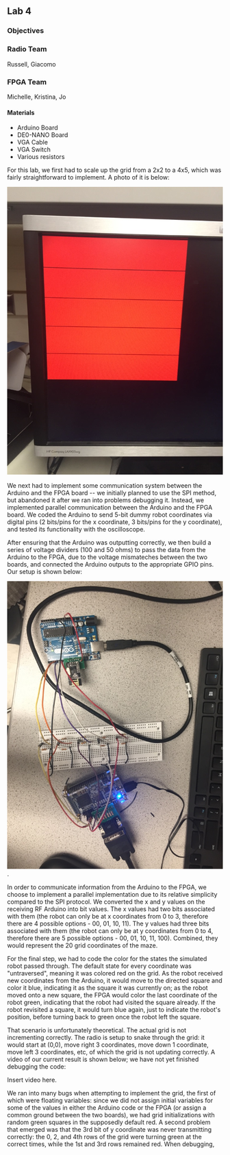 ## Lab 4

### Objectives

### Radio Team
Russell, Giacomo

### FPGA Team
Michelle, Kristina, Jo

#### Materials
* Arduino Board
* DE0-NANO Board 
* VGA Cable
* VGA Switch
* Various resistors

For this lab, we first had to scale up the grid from a 2x2 to a 4x5, which was fairly straightforward to implement. A photo of it is below:

![4by5](./images/4by5.jpeg)

We next had to implement some communication system between the Arduino and the FPGA board -- we initially planned to use the SPI method, but abandoned it after we ran into problems debugging it. Instead, we implemented parallel communication between the Arduino and the FPGA board. We coded the Arduino to send 5-bit dummy robot coordinates via digital pins (2 bits/pins for the x coordinate, 3 bits/pins for the y coordinate), and tested its functionality with the oscilloscope.

After ensuring that the Arduino was outputting correctly, we then build a series of voltage dividers (100 and 50 ohms) to pass the data from the Arduino to the FPGA, due to the voltage mismateches between the two boards, and connected the Arduino outputs to the appropriate GPIO pins. Our setup is shown below:

![lab4setup](./images/lab4setup.jpeg).

In order to communicate information from the Arduino to the FPGA, we choose to implement a parallel implementation due to its relative simplicity compared to the SPI protocol.  We converted the x and y values on the receiving RF Arduino into bit values. The x values had two bits associated with them (the robot can only be at x coordinates from 0 to 3, therefore there are 4 possible options - 00, 01, 10, 11). The  y values had three bits associated with them (the robot can only be at y coordinates from 0 to 4, therefore there are 5 possible options - 00, 01, 10, 11, 100). Combined, they would represent the 20 grid coordinates of the maze. 

For the final step, we had to code the color for the states the simulated robot passed through. The default state for every coordinate was "untraversed", meaning it was colored red on the grid. As the robot received new coordinates from the Arduino, it would move to the directed square and color it blue, indicating it as the square it was currently on; as the robot moved onto a new square, the FPGA would color the last coordinate of the robot green, indicating that the robot had visited the square already. If the robot revisited a square, it would turn blue again, just to indicate the robot's position, before turning back to green once the robot left the square. 

That scenario is unfortunately theoretical. The  actual grid is not incrementing correctly. The radio is setup to snake through the grid: it would start at (0,0), move right 3 coordinates, move down 1 coordinate, move left 3 coordinates, etc, of which the grid is not updating correctly. A video of our current result is shown below; we have not yet finished debugging the code:

Insert video here.

We ran into many bugs when attempting to implement the grid, the first of which were floating variables: since we did not assign initial variables for some of the values in either the Arduino code or the FPGA (or assign a common ground between the two boards), we had grid initializations with random green squares in the supposedly default red. A second problem that emerged was that the 3rd bit of y coordinate was never transmitting correctly: the 0, 2, and 4th rows of the grid were turning green at the correct times, while the 1st and 3rd rows remained red. When debugging, 
